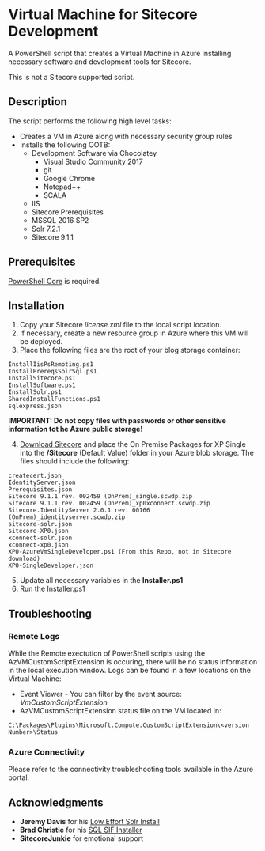 # Virtual Machine for Sitecore Development

A PowerShell script that creates a Virtual Machine in Azure installing necessary software and development tools for Sitecore.

This is not a Sitecore supported script.

## Description
The script performs the following high level tasks:
- Creates a VM in Azure along with necessary security group rules
- Installs the following OOTB:
    - Development Software via Chocolatey 
        - Visual Studio Community 2017
        - git
        - Google Chrome
        - Notepad++
        - SCALA
    - IIS
    - Sitecore Prerequisites
    - MSSQL 2016 SP2
    - Solr 7.2.1
    - Sitecore 9.1.1

## Prerequisites
[PowerShell Core](https://docs.microsoft.com/en-us/powershell/scripting/install/installing-powershell-core-on-windows?view=powershell-6) is required.

## Installation
1. Copy your Sitecore *license.xml* file to the local script location.
2. If necessary, create a new resource group in Azure where this VM will be deployed.
3. Place the following files are the root of your blog storage container:
```
InstallIisPsRemoting.ps1
InstallPrereqsSolrSql.ps1
InstallSitecore.ps1
InstallSoftware.ps1
InstallSolr.ps1
SharedInstallFunctions.ps1
sqlexpress.json
```

**IMPORTANT: Do not copy files with passwords or other sensitive information tot he Azure public storage!** 

4. [Download Sitecore](https://dev.sitecore.net/Downloads/Sitecore_Experience_Platform.aspx) and place the On Premise Packages for XP Single into the **<YourBlobContainer>/Sitecore** (Default Value) folder in your Azure blob storage. The files should include the following:
```
createcert.json
IdentityServer.json
Prerequisites.json
Sitecore 9.1.1 rev. 002459 (OnPrem)_single.scwdp.zip
Sitecore 9.1.1 rev. 002459 (OnPrem)_xp0xconnect.scwdp.zip
Sitecore.IdentityServer 2.0.1 rev. 00166 (OnPrem)_identityserver.scwdp.zip
sitecore-solr.json
sitecore-XP0.json
xconnect-solr.json
xconnect-xp0.json
XP0-AzureVmSingleDeveloper.ps1 (From this Repo, not in Sitecore download)
XP0-SingleDeveloper.json
```
5. Update all necessary variables in the **Installer.ps1**
6. Run the Installer.ps1



## Troubleshooting

### Remote Logs
While the Remote exectution of PowerShell scripts using the AzVMCustomScriptExtension is occuring, there will be no status information in the local execution window. Logs can be found in a few locations on the Virtual Machine:
- Event Viewer - You can filter by the event source: *VmCustomScriptExtension*
- AzVMCustomScriptExtension status file on the VM located in: 
```
C:\Packages\Plugins\Microsoft.Compute.CustomScriptExtension\<version Number>\Status
```

### Azure Connectivity
Please refer to the connectivity troubleshooting tools available in the Azure portal.

## Acknowledgments 
- **Jeremy Davis** for his [Low Effort Solr Install](https://gist.github.com/jermdavis/8d8a79f680505f1074153f02f70b9105)
- **Brad Christie** for his [SQL SIF Installer](https://github.com/Brad-Christie-CI/sitecore-sif-snippets/blob/master/src/sqlexpress/2016SP1/sqlexpress.json)
- **SitecoreJunkie** for emotional support
